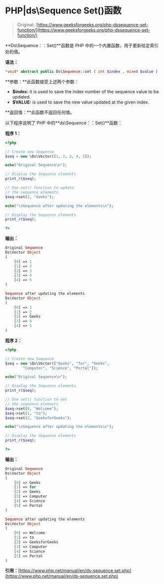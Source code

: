 # PHP|ds\Sequence Set()函数

> Original: [https://www.geeksforgeeks.org/php-dssequence-set-function/](https://www.geeksforgeeks.org/php-dssequence-set-function/)

**Ds\Sequence：：Set()**函数是 PHP 中的一个内置函数，用于更新给定索引处的值。

**语法：**

```php
*void* abstract public Ds\Sequence::set ( int $index , mixed $value )

```

**参数：**此函数接受上述两个参数：

*   **$index:** it is used to save the index number of the sequence value to be updated.
*   **$VALUE:** is used to save the new value updated at the given index.

**返回值：**此函数不返回任何值。

以下程序说明了 PHP 中的**ds\Sequence：：Set()**函数：

**程序 1：**

```php
<?php 

// Create new Sequence
$seq = new \Ds\Vector([1, 2, 3, 4, 5]); 

echo("Original Sequence\n"); 

// Display the Sequence elements 
print_r($seq); 

// Use set() function to update
// the sequence elements 
$seq->set(2, "Geeks");

echo("\nSequence after updating the elements\n"); 

// Display the Sequence elements 
print_r($seq); 

?> 
```

**输出：**

```php
Original Sequence
Ds\Vector Object
(
    [0] => 1
    [1] => 2
    [2] => 3
    [3] => 4
    [4] => 5
)

Sequence after updating the elements
Ds\Vector Object
(
    [0] => 1
    [1] => 2
    [2] => Geeks
    [3] => 4
    [4] => 5
)

```

**程序 2：**

```php
<?php 

// Create new Sequence
$seq = new \Ds\Vector(["Geeks", "for", "Geeks", 
        "Computer", "Science", "Portal"]); 

echo("Original Sequence\n"); 

// Display the Sequence elements 
print_r($seq); 

// Use set() function to set
// the sequence elements 
$seq->set(0, "Welcome");
$seq->set(1, "to");
$seq->set(2, "GeeksforGeeks");

echo("\nSequence after updating the elements\n"); 

// Display the Sequence elements 
print_r($seq); 

?> 
```

**输出：**

```php
Original Sequence
Ds\Vector Object
(
    [0] => Geeks
    [1] => for
    [2] => Geeks
    [3] => Computer
    [4] => Science
    [5] => Portal
)

Sequence after updating the elements
Ds\Vector Object
(
    [0] => Welcome
    [1] => to
    [2] => GeeksforGeeks
    [3] => Computer
    [4] => Science
    [5] => Portal
)

```

**引用：**[https://www.php.net/manual/en/ds-sequence.set.php](https://www.php.net/manual/en/ds-sequence.set.php)